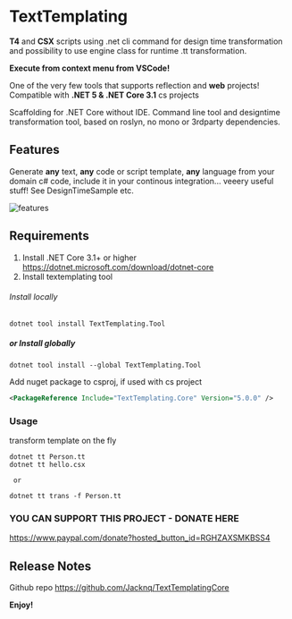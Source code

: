 # TextTemplating 

**T4**  and **CSX** scripts using .net cli command for design time  transformation and possibility to use engine class for runtime .tt transformation.

**Execute from context menu from VSCode!**

One of the very few tools that supports reflection and **web** projects!
Compatible with **.NET 5 & .NET Core 3.1**  cs projects

Scaffolding for .NET Core without IDE. Command line tool and designtime transformation tool, based on roslyn, no mono or 3rdparty dependencies.
 

## Features

Generate **any** text, **any** code or script template, **any** language from your domain c# code, include it in your continous integration... veeery useful stuff! See DesignTimeSample etc.

![features](https://github.com/Jacknq/TextTemplatingCore/blob/master/src/vsextention/texttemplating/images/vscontext.PNG)

## Requirements
 1) Install .NET Core 3.1+ or higher  https://dotnet.microsoft.com/download/dotnet-core
 2) Install textemplating tool 
 ###### Install locally
```
dotnet tool install TextTemplating.Tool
```

##### or Install globally 
```
dotnet tool install --global TextTemplating.Tool
```
Add nuget package to csproj, if used with cs project
```xml
<PackageReference Include="TextTemplating.Core" Version="5.0.0" /> 
```


### Usage 
transform template on the fly
```
dotnet tt Person.tt
dotnet tt hello.csx

 or 
 
dotnet tt trans -f Person.tt
```
<!-- 
## Extension Settings

Include if your extension adds any VS Code settings through the `contributes.configuration` extension point.

For example:

This extension contributes the following settings:

* `myExtension.enable`: enable/disable this extension
* `myExtension.thing`: set to `blah` to do something

## Known Issues

Calling out known issues can help limit users opening duplicate issues against your extension. -->
### YOU CAN SUPPORT THIS PROJECT - DONATE HERE
https://www.paypal.com/donate?hosted_button_id=RGHZAXSMKBSS4

## Release Notes 
 Github repo
 https://github.com/Jacknq/TextTemplatingCore

<!-- ## Working with Markdown

**Note:** You can author your README using Visual Studio Code.  Here are some useful editor keyboard shortcuts:

* Split the editor (`Cmd+\` on macOS or `Ctrl+\` on Windows and Linux)
* Toggle preview (`Shift+CMD+V` on macOS or `Shift+Ctrl+V` on Windows and Linux)
* Press `Ctrl+Space` (Windows, Linux) or `Cmd+Space` (macOS) to see a list of Markdown snippets

### For more information

* [Visual Studio Code's Markdown Support](http://code.visualstudio.com/docs/languages/markdown)
* [Markdown Syntax Reference](https://help.github.com/articles/markdown-basics/) -->

**Enjoy!**
